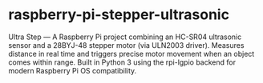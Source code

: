 # raspberry-pi-stepper-ultrasonic
Ultra Step — A Raspberry Pi project combining an HC-SR04 ultrasonic sensor and a 28BYJ-48 stepper motor (via ULN2003 driver). Measures distance in real time and triggers precise motor movement when an object comes within range. Built in Python 3 using the rpi-lgpio backend for modern Raspberry Pi OS compatibility.
